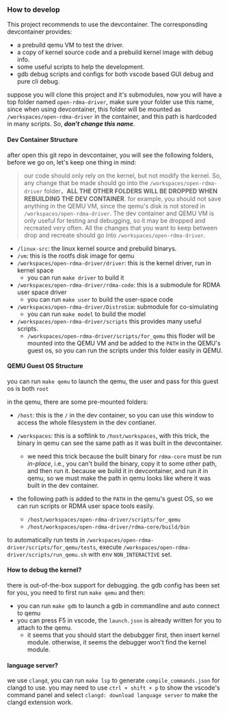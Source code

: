 ### How to develop

This project recommends to use the devcontainer. The corresponsding devcontainer provides:
* a prebuild qemu VM to test the driver.
* a copy of kernel source code and a prebuild kernel image with debug info.
* some useful scripts to help the development.
* gdb debug scripts and configs for both vscode based GUI debug and pure cli debug.


suppose you will clone this project and it's submodules, now you will have a top folder named `open-rdma-driver`, make sure your folder use this name, since when using devcontainer, this folder will be mounted as `/workspaces/open-rdma-driver` in the container, and this path is hardcoded in many scripts. So, ***don't change this name***.


#### Dev Container Structure
after open this git repo in devcontainer, you will see the following folders, before we go on, let's keep one thing in mind:

> our code should only rely on the kernel, but not modify the kernel. So, any change that be made should go into the `/workspaces/open-rdma-driver` folder，**ALL THE OTHER FOLDERS WILL BE DROPPED WHEN REBUILDING THE DEV CONTAINER**. for example, you should not save anything in the QEMU VM, since the qemu's disk is not stored in `/workspaces/open-rdma-driver`. The dev container and QEMU VM is only useful for testing and debugging, so it may be dropped and recreated very often. All the changes that you want to keep between drop and recreate should go into `/workspaces/open-rdma-driver`.

* `/linux-src`: the linux kernel source and prebuild binarys.
* `/vm`: this is the rootfs disk image for qemu
* `/workspaces/open-rdma-driver/driver`: this is the kernel driver, run in kernel space
    * you can run `make driver` to build it
* `/workspaces/open-rdma-driver/rdma-code`: this is a submodule for RDMA user space driver
    * you can run `make user` to build the user-space code
* `/workspaces/open-rdma-driver/DistroSim`: submodule for co-simulating
    * you can run `make model` to build the model
* `/workspaces/open-rdma-driver/scripts` this provides many useful scripts.
    * `/workspaces/open-rdma-driver/scripts/for_qemu` this floder will be mounted into the QEMU VM and be added to the `PATH` in the QEMU's guest os, so you can run the scripts under this folder easily in QEMU.


#### QEMU Guest OS Structure
you can run `make qemu` to launch the qemu, the user and pass for this guest os is both `root`

in the qemu, there are some pre-mounted folders:
* `/host`: this is the `/` in the dev container, so you can use this window to access the whole filesystem in the dev contianer.
* `/workspaces`: this is a softlink to `/host/workspaces`, with this trick, the binary in qemu can see the same path as it was built in the devcontainer. 
    * we need this trick because the built binary for `rdma-core` must be run *in-place*, i.e., you can't build the binary, copy it to some other path, and then run it. because we build it in devcontainer, and run it in qemu, so we must make the path in qemu looks like where it was built in the dev container. 

* the following path is added to the `PATH` in the qemu's guest OS, so we can run scripts or RDMA user space tools easily.
    * `/host/workspaces/open-rdma-driver/scripts/for_qemu`
    * `/host/workspaces/open-rdma-driver/rdma-core/build/bin`

to automatically run tests in `/workspaces/open-rdma-driver/scripts/for_qemu/tests`, execute `/workspaces/open-rdma-driver/scripts/run_qemu.sh` with env `NON_INTERACTIVE` set.

#### How to debug the kernel?
there is out-of-the-box support for debugging. the gdb config has been set for you, you need to first run `make qemu` and then:
* you can run `make gdb` to launch a gdb in commandline and auto connect to qemu
* you can press F5 in vscode, the `launch.json` is already written for you to attach to the qemu.
    * it seems that you should start the debubgger first, then insert kernel module. otherwise, it seems the debugger won't find the kernel module.


#### language server?
we use `clangd`, you can run `make lsp` to generate `compile_commands.json` for clangd to use.
you may need to use `ctrl + shift + p` to show the vscode's command panel and select `clangd: download language server` to make the clangd extension work.